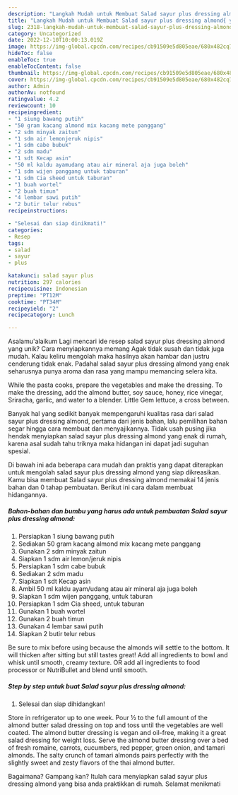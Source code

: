 ```yaml
---
description: "Langkah Mudah untuk Membuat Salad sayur plus dressing almond{ yang Enak Banget"
title: "Langkah Mudah untuk Membuat Salad sayur plus dressing almond{ yang Enak Banget"
slug: 2318-langkah-mudah-untuk-membuat-salad-sayur-plus-dressing-almond-yang-enak-banget
category: Uncategorized
date: 2022-12-10T10:00:13.019Z
image: https://img-global.cpcdn.com/recipes/cb91509e5d805eae/680x482cq70/salad-sayur-plus-dressing-almond-foto-resep-utama.jpg
hideToc: false
enableToc: true
enableTocContent: false
thumbnail: https://img-global.cpcdn.com/recipes/cb91509e5d805eae/680x482cq70/salad-sayur-plus-dressing-almond-foto-resep-utama.jpg
cover: https://img-global.cpcdn.com/recipes/cb91509e5d805eae/680x482cq70/salad-sayur-plus-dressing-almond-foto-resep-utama.jpg
author: Admin
authorAv: notfound
ratingvalue: 4.2
reviewcount: 10
recipeingredient:
- "1 siung bawang putih"
- "50 gram kacang almond mix kacang mete panggang"
- "2 sdm minyak zaitun"
- "1 sdm air lemonjeruk nipis"
- "1 sdm cabe bubuk"
- "2 sdm madu"
- "1 sdt Kecap asin"
- "50 ml kaldu ayamudang atau air mineral aja juga boleh"
- "1 sdm wijen panggang untuk taburan"
- "1 sdm Cia sheed untuk taburan"
- "1 buah wortel"
- "2 buah timun"
- "4 lembar sawi putih"
- "2 butir telur rebus"
recipeinstructions:

- "Selesai dan siap dinikmati!"
categories:
- Resep
tags:
- salad
- sayur
- plus

katakunci: salad sayur plus 
nutrition: 297 calories
recipecuisine: Indonesian
preptime: "PT12M"
cooktime: "PT34M"
recipeyield: "2"
recipecategory: Lunch

---
```



Asalamu'alaikum Lagi mencari ide resep salad sayur plus dressing almond yang unik? Cara menyiapkannya memang Agak tidak susah dan tidak juga mudah. Kalau keliru mengolah maka hasilnya akan hambar dan justru cenderung tidak enak. Padahal salad sayur plus dressing almond yang enak seharusnya punya aroma dan rasa yang mampu memancing selera kita.


While the pasta cooks, prepare the vegetables and make the dressing. To make the dressing, add the almond butter, soy sauce, honey, rice vinegar, Sriracha, garlic, and water to a blender. Little Gem lettuce, a cross between.

Banyak hal yang sedikit banyak mempengaruhi kualitas rasa dari salad sayur plus dressing almond, pertama dari jenis bahan, lalu pemilihan bahan segar hingga cara membuat dan menyajikannya. Tidak usah pusing jika hendak menyiapkan salad sayur plus dressing almond yang enak di rumah, karena asal sudah tahu triknya maka hidangan ini dapat jadi suguhan spesial.


Di bawah ini ada beberapa cara mudah dan praktis yang dapat diterapkan untuk mengolah salad sayur plus dressing almond yang siap dikreasikan. Kamu bisa membuat Salad sayur plus dressing almond memakai 14 jenis bahan dan 0 tahap pembuatan. Berikut ini cara dalam membuat hidangannya.

<!--inarticleads1-->

##### Bahan-bahan dan bumbu yang harus ada untuk pembuatan Salad sayur plus dressing almond:

1. Persiapkan 1 siung bawang putih
1. Sediakan 50 gram kacang almond mix kacang mete panggang
1. Gunakan 2 sdm minyak zaitun
1. Siapkan 1 sdm air lemon/jeruk nipis
1. Persiapkan 1 sdm cabe bubuk
1. Sediakan 2 sdm madu
1. Siapkan 1 sdt Kecap asin
1. Ambil 50 ml kaldu ayam/udang atau air mineral aja juga boleh
1. Siapkan 1 sdm wijen panggang, untuk taburan
1. Persiapkan 1 sdm Cia sheed, untuk taburan
1. Gunakan 1 buah wortel
1. Gunakan 2 buah timun
1. Gunakan 4 lembar sawi putih
1. Siapkan 2 butir telur rebus


Be sure to mix before using because the almonds will settle to the bottom. It will thicken after sitting but still tastes great! Add all ingredients to bowl and whisk until smooth, creamy texture. OR add all ingredients to food processor or NutriBullet and blend until smooth. 

<!--inarticleads2-->

##### Step by step untuk buat Salad sayur plus dressing almond:


1. Selesai dan siap dihidangkan!

Store in refrigerator up to one week. Pour ½ to the full amount of the almond butter salad dressing on top and toss until the vegetables are well coated. The almond butter dressing is vegan and oil-free, making it a great salad dressing for weight loss. Serve the almond butter dressing over a bed of fresh romaine, carrots, cucumbers, red pepper, green onion, and tamari almonds. The salty crunch of tamari almonds pairs perfectly with the slightly sweet and zesty flavors of the thai almond butter. 

Bagaimana? Gampang kan? Itulah cara menyiapkan salad sayur plus dressing almond yang bisa anda praktikkan di rumah. Selamat menikmati
